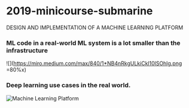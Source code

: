 # 2019-minicourse-submarine
DESIGN AND IMPLEMENTATION OF A MACHINE LEARNING PLATFORM

### ML code in a real-world ML system is a lot smaller than the infrastructure 
![](https://miro.medium.com/max/840/1*NB4nRkgULkiCkl10lSOhlg.png =80%x)

### Deep learning use cases in the real world.

![Machine Learning Platform](https://miro.medium.com/max/1825/1*EqIU3MHdhjRkP22vvku4XA.png)
